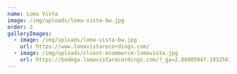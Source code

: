 ```yaml
---
name: Loma Vista
image: /img/uploads/loma-vista-bw.jpg
order: 3
galleryImages:
  - image: /img/uploads/loma-vista-bw.jpg
    url: https://www.lomavistarecordings.com/
  - image: /img/uploads/client-ecommerce-lomavista.jpg
    url: https://bodega.lomavistarecordings.com/?_ga=2.88905947.1932561665.1641399023-1808401834.1641399023
---
```

